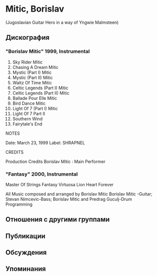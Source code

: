 # Mitic, Borislav

(Jugoslavian Guitar Hero in a way of Yngwie Malmsteen)

## Дискография

### "Borislav Mitic" 1999, Instrumental

1. Sky Rider Mitic 
2. Chasing A Dream Mitic 
3. Mystic (Part I) Mitic 
4. Mystic (Part II) Mitic 
5. Waltz Of Time Mitic 
6. Celtic Legends (Part I) Mitic 
7. Celtic Legends (Part II) Mitic 
8. Ballade Pour Elle Mitic 
9. Bird Dance Mitic 
10. Light Of 7 (Part I) Mitic 
11. Light Of 7 Part II 
12. Southern Wind 
13. Fairytale's End 

NOTES     
   
Date: March 23, 1999 
Label: SHRAPNEL 

 
 
CREDITS     
    
Production Credits 
Borislav Mitic : Main Performer
    
 



### "Fantasy" 2000, Instrumental

Master Of Strings 
Fantasy 
Virtuosa 
Lion Heart 
Forever 


All Music composed and arranged by Borislav Mitic
Borislav Mitic -Guitar; Stevan Nimcevic-Bass; Borislav Mitic and Predrag Guculj-Drum Programming

 


## Отношения с другими группами


## Публикации


## Обсуждения


## Упоминания

